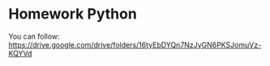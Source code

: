 # Homework Python

You can follow:
https://drive.google.com/drive/folders/16tyEbDYQn7NzJyGN6PKSJomuVz-KQYVd
